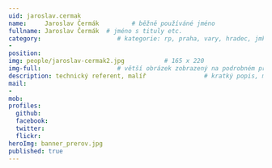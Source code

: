 ```yaml
---
uid: jaroslav.cermak
name:     Jaroslav Čermák         # běžně používáné jméno
fullname: Jaroslav Čermák  # jméno s tituly etc.
category:                     # kategorie: rp, praha, vary, hradec, jmk, senat
- 
position:
img: people/jaroslav-cermak2.jpg           # 165 x 220
img-full:                     # větší obrázek zobrazený na podrobném profilu
description: technický referent, malíř                # kratký popis, max 160 znaků
mail:
- 
mob:         
profiles:
  github:
  facebook:       
  twitter:        
  flickr:       
heroImg: banner_prerov.jpg
published: true
---
```

